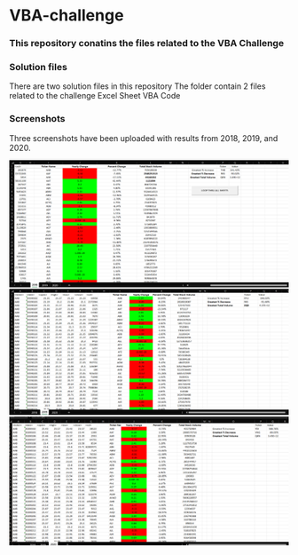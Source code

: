 # VBA-challenge
### This repository conatins the files related to the VBA Challenge



### Solution files 
There are two solution files in this repository
The folder contain 2 files related to the challenge
Excel Sheet
VBA Code

### Screenshots
Three screenshots have been uploaded with results from 2018, 2019, and 2020.

![output](2018_SHEET.png)
![output](2019_SHEET.png)
![output](2020_SHEET.png)
